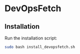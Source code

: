 # DevOpsFetch

## Installation

Run the installation script:

```bash
sudo bash install_devopsfetch.sh
